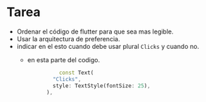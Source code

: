 # Tarea

- Ordenar el código de flutter para que sea mas legible.
- Usar la arquitectura de preferencia.
- indicar en el esto cuando debe usar plural `Clicks` y cuando no.
  - en esta parte del codigo.

    ```dart
              const Text(
            "Clicks",
            style: TextStyle(fontSize: 25),
          ),
    ```
